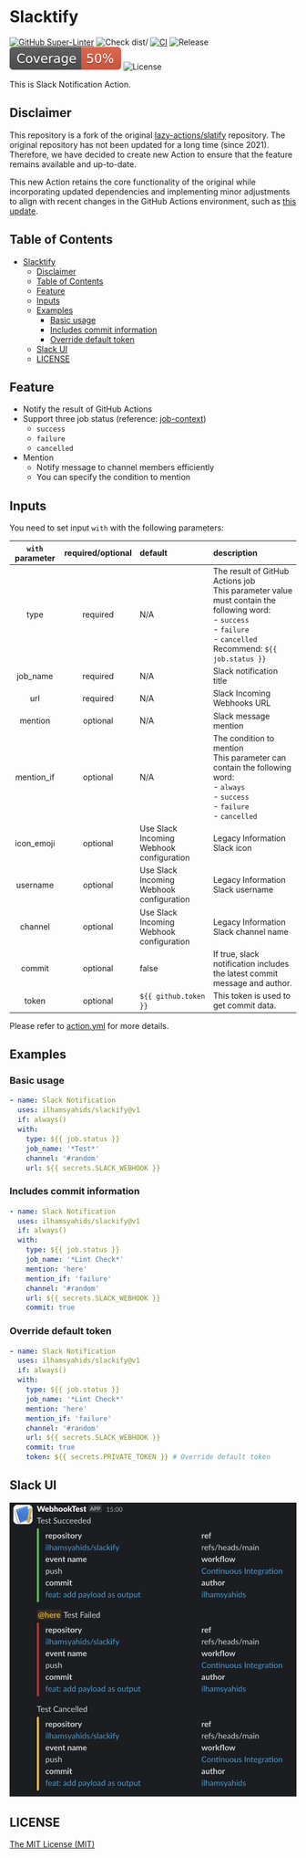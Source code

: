 # Slacktify

[![GitHub Super-Linter](https://github.com/ilhamsyahids/slackify/actions/workflows/linter.yml/badge.svg)](https://github.com/super-linter/super-linter)
![Check `dist/`](https://github.com/ilhamsyahids/slackify/actions/workflows/check-dist.yml/badge.svg)
[![CI](https://github.com/ilhamsyahids/slackify/actions/workflows/ci.yml/badge.svg)](https://github.com/ilhamsyahids/slackify/actions/workflows/ci.yml)
![Release](https://img.shields.io/github/v/release/ilhamsyahids/slackify?color=brightgreen)
[![Code Coverage](./badges/coverage.svg)](./badges/coverage.svg)
![License](https://img.shields.io/github/license/ilhamsyahids/slackify?color=brightgreen)

This is Slack Notification Action.

## Disclaimer

This repository is a fork of the original
[lazy-actions/slatify](https://github.com/lazy-actions/slatify) repository. The
original repository has not been updated for a long time (since 2021).
Therefore, we have decided to create new Action to ensure that the feature
remains available and up-to-date.

This new Action retains the core functionality of the original while
incorporating updated dependencies and implementing minor adjustments to align
with recent changes in the GitHub Actions environment, such as
[this update](https://github.blog/changelog/2022-09-22-github-actions-all-actions-will-begin-running-on-node16-instead-of-node12/).

## Table of Contents

- [Slacktify](#slacktify)
  - [Disclaimer](#disclaimer)
  - [Table of Contents](#table-of-contents)
  - [Feature](#feature)
  - [Inputs](#inputs)
  - [Examples](#examples)
    - [Basic usage](#basic-usage)
    - [Includes commit information](#includes-commit-information)
    - [Override default token](#override-default-token)
  - [Slack UI](#slack-ui)
  - [LICENSE](#license)

## Feature

- Notify the result of GitHub Actions
- Support three job status (reference:
  [job-context](https://help.github.com/en/articles/contexts-and-expression-syntax-for-github-actions#job-context))
  - `success`
  - `failure`
  - `cancelled`
- Mention
  - Notify message to channel members efficiently
  - You can specify the condition to mention

## Inputs

You need to set input `with` with the following parameters:

| `with` parameter | required/optional | default                                  | description                                                                                                                                                                |
| :--------------: | :---------------: | :--------------------------------------- | :------------------------------------------------------------------------------------------------------------------------------------------------------------------------- |
|       type       |     required      | N/A                                      | The result of GitHub Actions job<br>This parameter value must contain the following word:<br>- `success`<br>- `failure`<br>- `cancelled`<br>Recommend: `${{ job.status }}` |
|     job_name     |     required      | N/A                                      | Slack notification title                                                                                                                                                   |
|       url        |     required      | N/A                                      | Slack Incoming Webhooks URL                                                                                                                                                |
|     mention      |     optional      | N/A                                      | Slack message mention                                                                                                                                                      |
|    mention_if    |     optional      | N/A                                      | The condition to mention<br>This parameter can contain the following word:<br>- `always`<br>- `success`<br>- `failure`<br>- `cancelled`                                    |
|    icon_emoji    |     optional      | Use Slack Incoming Webhook configuration | Legacy Information Slack icon                                                                                                                                              |
|     username     |     optional      | Use Slack Incoming Webhook configuration | Legacy Information Slack username                                                                                                                                          |
|     channel      |     optional      | Use Slack Incoming Webhook configuration | Legacy Information Slack channel name                                                                                                                                      |
|      commit      |     optional      | false                                    | If true, slack notification includes the latest commit message and author.                                                                                                 |
|      token       |     optional      | `${{ github.token }}`                    | This token is used to get commit data.                                                                                                                                     |

Please refer to [action.yml](./action.yml) for more details.

## Examples

### Basic usage

```yaml
- name: Slack Notification
  uses: ilhamsyahids/slackify@v1
  if: always()
  with:
    type: ${{ job.status }}
    job_name: '*Test*'
    channel: '#random'
    url: ${{ secrets.SLACK_WEBHOOK }}
```

### Includes commit information

```yaml
- name: Slack Notification
  uses: ilhamsyahids/slackify@v1
  if: always()
  with:
    type: ${{ job.status }}
    job_name: '*Lint Check*'
    mention: 'here'
    mention_if: 'failure'
    channel: '#random'
    url: ${{ secrets.SLACK_WEBHOOK }}
    commit: true
```

### Override default token

```yaml
- name: Slack Notification
  uses: ilhamsyahids/slackify@v1
  if: always()
  with:
    type: ${{ job.status }}
    job_name: '*Lint Check*'
    mention: 'here'
    mention_if: 'failure'
    channel: '#random'
    url: ${{ secrets.SLACK_WEBHOOK }}
    commit: true
    token: ${{ secrets.PRIVATE_TOKEN }} # Override default token
```

## Slack UI

![Notification Preview](./docs/assets/screenshot.png)

## LICENSE

[The MIT License (MIT)](https://github.com/ilhamsyahids/slackify/blob/master/LICENSE)
